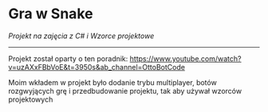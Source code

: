 # Gra w Snake
*Projekt na zajęcia z C# i Wzorce projektowe* 

---

Projekt został oparty o ten poradnik: https://www.youtube.com/watch?v=uzAXxFBbVoE&t=3950s&ab_channel=OttoBotCode

Moim wkładem w projekt było dodanie trybu multiplayer, botów rozgwyjących grę i przedbudowanie projektu, tak aby używał wzorców projektowych